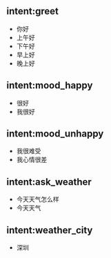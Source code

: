 ## intent:greet
- 你好
- 上午好
- 下午好
- 早上好
- 晚上好

## intent:mood_happy
- 很好
- 我很好

## intent:mood_unhappy
- 我很难受
- 我心情很差

## intent:ask_weather
- 今天天气怎么样
- 今天天气


## intent:weather_city
- 深圳
